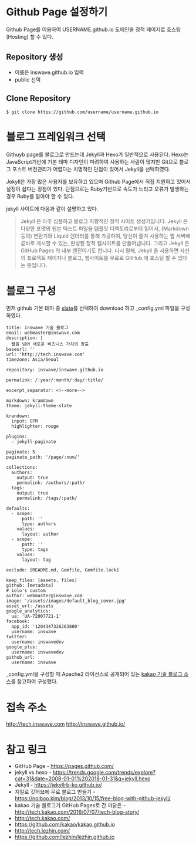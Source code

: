 Github Page 설정하기
============
Github Page를 이용하여 USERNAME.github.io 도메인을 정적 페이지로 호스팅(Hosting) 할 수 있다.

Repository 생성
---------------
* 이름은 inswave.github.io 입력
* public 선택

Clone Repository
-----------------
```
$ git clone https://github.com/username/username.github.io
```

블로그 프레임워크 선택
==============
Githuyb page를 블로그로 만드는데 Jekyll과 Hexo가 일반적으로 사용된다. Hexo는 JavaScript기반에 기본 테마 디자인이 미려하여 사용하는 사람이 많지만 Git으로 블로그 포스트 버전관리가 어렵다는 치명적인 단점이 있어서 Jekyll을 선택하였다.

Jekyll은 가장 많은 사용자를 보유하고 있으며 Github Page에서 직접 지원하고 있어서 설정이 쉽다는 장점이 있다. 단점으로는 Ruby기반으로 속도가 느리고 오류가 발생하는 경우 Ruby를 알아야 할 수 있다.

jekyll 사이트에 다음과 같이 설명하고 있다.

> Jekyll 은 아주 심플하고 블로그 지향적인 정적 사이트 생성기입니다. Jekyll 은 다양한 포맷의 원본 텍스트 파일을 템플릿 디렉토리로부터 읽어서, (Markdown 등의) 변환기와 Liquid 렌더러를 통해 가공하여, 당신이 즐겨 사용하는 웹 서버에 곧바로 게시할 수 있는, 완성된 정적 웹사이트를 만들어냅니다. 그리고 Jekyll 은 GitHub Pages 의 내부 엔진이기도 합니다. 다시 말해, Jekyll 을 사용하면 자신의 프로젝트 페이지나 블로그, 웹사이트를 무료로 GitHub 에 호스팅 할 수 있다는 뜻입니다.

블로그 구성
=======

먼저 github 기본 테마 중 [slate](https://pages-themes.github.io/slate/)를 선택하여 download 하고 _config.yml 파일을 구성하였다.

```
title: inswave 기술 블로그
email: webmaster@inswave.com
description: |
  웹을 넘어 새로운 비즈니스 가치의 창출
baseurl: ''
url: 'http://tech.inswave.com'
timezone: Asia/Seoul

repository: inswave/inswave.github.io

permalink: /:year/:month/:day/:title/

excerpt_separator: <!--more-->

markdown: kramdown
theme: jekyll-theme-slate

krandown:
  input: GFM
  highlighter: rouge

plugins:
  - jekyll-paginate

paginate: 5
paginate_path: '/page/:num/'

collections:
  authors:
    output: true
    permalink: /authors/:path/
  tags:
    output: true
    permalink: /tags/:path/

defaults:
  - scope:
      path: ''
      type: authors
    values:
      layout: author
  - scope:
      path: ''
      type: tags
    values:
      layout: tag

exclude: [README.md, Gemfile, Gemfile.lock]

keep_files: [assets, files]
github: [metadata]
# iolo's custom
author: webmaster@inswave.com
image: '/assets/images/default_blog_cover.jpg'
asset_url: /assets
google_analytics:
  ua: 'UA-72007721-1'
facebook:
  app_id: '1204347326263800'
  username: inswave
twitter:
  username: inswavedev
google_plus:
  username: inswavedev
github_url:
  username: inswave
```

_config.yml을 구성할 때 Apache2 라이선스로 공개되어 있는 [kakao 기술 블로그 소스](https://github.com/kakao/kakao.github.io/blob/master/_config.yml)를 참고하여 구성했다.


접속 주소
========

http://tech.inswave.com
http://inswave.github.io/

참고 링크
======

* GitHub Page - https://pages.github.com/
* jekyll vs hexo - https://trends.google.com/trends/explore?cat=31&date=2008-01-01%202018-01-31&q=jekyll,hexo
* Jekyll - https://jekyllrb-ko.github.io/
* 지킬로 깃허브에 무료 블로그 만들기 - https://nolboo.kim/blog/2013/10/15/free-blog-with-github-jekyll/
* kakao 기술 블로그가 GitHub Pages로 간 까닭은 - http://tech.kakao.com/2016/07/07/tech-blog-story/
* http://tech.kakao.com/
* https://github.com/kakao/kakao.github.io
* http://tech.lezhin.com/
* https://github.com/lezhin/lezhin.github.io
